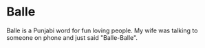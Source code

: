 # Balle
Balle is a Punjabi word for fun loving people. My wife was talking to someone on phone and  just said "Balle-Balle".
